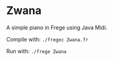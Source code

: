 # Zwana
A simple piano in Frege using Java Midi.

Compile with: `./fregec Zwana.fr`

Run with: `./frege Zwana`
